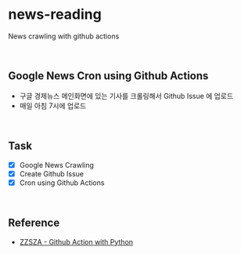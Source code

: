 # news-reading
News crawling with github actions

<br>

## Google News Cron using Github Actions

- 구글 경제뉴스 메인화면에 있는 기사를 크롤링해서 Github Issue 에 업로드
- 매일 아침 7시에 업로드

<br>

## Task

- [x] Google News Crawling
- [x] Create Github Issue
- [x] Cron using Github Actions

<br>

## Reference

- [ZZSZA - Github Action with Python](https://github.com/zzsza/github-action-with-python)
